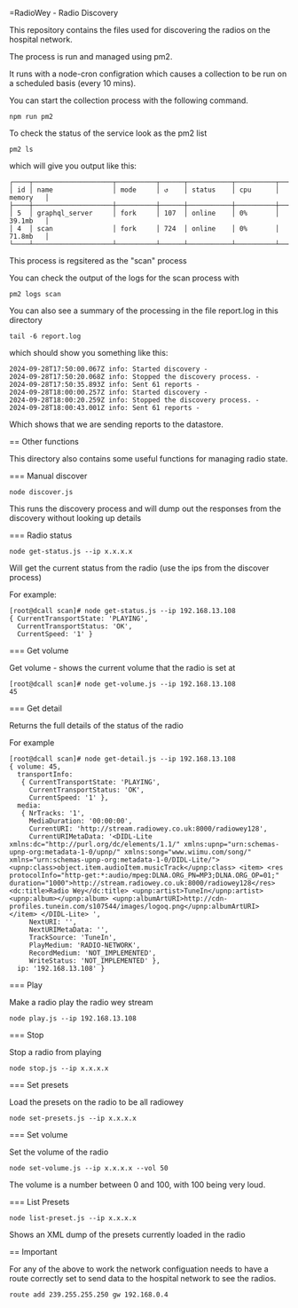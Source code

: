 =RadioWey - Radio Discovery

This repository contains the files used for discovering the radios on the 
hospital network.

The process is run and managed using pm2.

It runs with a node-cron configration which causes a collection to be run 
on a scheduled basis (every 10 mins).

You can start the collection process with the following command.

```
npm run pm2
```

To check the status of the service look as the pm2 list

```
pm2 ls
```

which will give you output like this:

```
┌────┬────────────────────┬──────────┬──────┬───────────┬──────────┬──────────┐
│ id │ name               │ mode     │ ↺    │ status    │ cpu      │ memory   │
├────┼────────────────────┼──────────┼──────┼───────────┼──────────┼──────────┤
│ 5  │ graphql_server     │ fork     │ 107  │ online    │ 0%       │ 39.1mb   │
│ 4  │ scan               │ fork     │ 724  │ online    │ 0%       │ 71.8mb   │
└────┴────────────────────┴──────────┴──────┴───────────┴──────────┴──────────┘
```

This process is regsitered as the "scan" process

You can check the output of the logs for the scan process with 

```
pm2 logs scan
```

You can also see a summary of the processing in the file report.log in this directory

```
tail -6 report.log
```

which should show you something like this:

```
2024-09-28T17:50:00.067Z info: Started discovery -
2024-09-28T17:50:20.068Z info: Stopped the discovery process. -
2024-09-28T17:50:35.893Z info: Sent 61 reports -
2024-09-28T18:00:00.257Z info: Started discovery -
2024-09-28T18:00:20.259Z info: Stopped the discovery process. -
2024-09-28T18:00:43.001Z info: Sent 61 reports -
```

Which shows that we are sending reports to the datastore.

== Other functions

This directory also contains some useful functions for managing radio state.

=== Manual discover

```
node discover.js
```

This runs the discovery process and will dump out the responses from the discovery without looking up details

=== Radio status
```
node get-status.js --ip x.x.x.x
```

Will get the current status from the radio (use the ips from the discover process)

For example: 

```
[root@dcall scan]# node get-status.js --ip 192.168.13.108
{ CurrentTransportState: 'PLAYING',
  CurrentTransportStatus: 'OK',
  CurrentSpeed: '1' }
```

=== Get volume

Get volume - shows the current volume that the radio is set at

```
[root@dcall scan]# node get-volume.js --ip 192.168.13.108
45
```

=== Get detail

Returns the full details of the status of the radio

For example

```
[root@dcall scan]# node get-detail.js --ip 192.168.13.108
{ volume: 45,
  transportInfo:
   { CurrentTransportState: 'PLAYING',
     CurrentTransportStatus: 'OK',
     CurrentSpeed: '1' },
  media:
   { NrTracks: '1',
     MediaDuration: '00:00:00',
     CurrentURI: 'http://stream.radiowey.co.uk:8000/radiowey128',
     CurrentURIMetaData: '<DIDL-Lite xmlns:dc="http://purl.org/dc/elements/1.1/" xmlns:upnp="urn:schemas-upnp-org:metadata-1-0/upnp/" xmlns:song="www.wiimu.com/song/" xmlns="urn:schemas-upnp-org:metadata-1-0/DIDL-Lite/"> <upnp:class>object.item.audioItem.musicTrack</upnp:class> <item> <res protocolInfo="http-get:*:audio/mpeg:DLNA.ORG_PN=MP3;DLNA.ORG_OP=01;" duration="1000">http://stream.radiowey.co.uk:8000/radiowey128</res><dc:title>Radio Wey</dc:title> <upnp:artist>TuneIn</upnp:artist> <upnp:album></upnp:album> <upnp:albumArtURI>http://cdn-profiles.tunein.com/s107544/images/logoq.png</upnp:albumArtURI> </item> </DIDL-Lite> ',
     NextURI: '',
     NextURIMetaData: '',
     TrackSource: 'TuneIn',
     PlayMedium: 'RADIO-NETWORK',
     RecordMedium: 'NOT_IMPLEMENTED',
     WriteStatus: 'NOT_IMPLEMENTED' },
  ip: '192.168.13.108' }
```


=== Play

Make a radio play the radio wey stream

```
node play.js --ip 192.168.13.108
```


=== Stop

Stop a radio from playing


```
node stop.js --ip x.x.x.x
```

=== Set presets

Load the presets on the radio to be all radiowey

```
node set-presets.js --ip x.x.x.x
```

=== Set volume

Set the volume of the radio

```
node set-volume.js --ip x.x.x.x --vol 50
```

The volume is a number between 0 and 100, with 100 being very loud.

=== List Presets

```
node list-preset.js --ip x.x.x.x
```

Shows an XML dump of the presets currently loaded in the radio


== Important

For any of the above to work the network configuation needs to have a route
correctly set to send data to the hospital network to see the radios.

```
route add 239.255.255.250 gw 192.168.0.4
```
